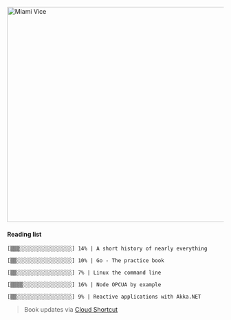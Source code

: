 [<img src="https://media.giphy.com/media/l0IsIMQkVZ0UK1Q7C/giphy.gif" alt="Miami Vice" width="800" height="500">](https://www.youtube.com/watch?v=-aMCzRj3Syg)

  #### Reading list

  ```
  [▒▒▒░░░░░░░░░░░░░░░░░] 14% | A short history of nearly everything
  
  [▒▒░░░░░░░░░░░░░░░░░░] 10% | Go - The practice book
  
  [▒▒░░░░░░░░░░░░░░░░░░] 7% | Linux the command line
  
  [▒▒▒▒░░░░░░░░░░░░░░░░] 16% | Node OPCUA by example
  
  [▒▒░░░░░░░░░░░░░░░░░░] 9% | Reactive applications with Akka.NET
  ```

  > Book updates via [Cloud Shortcut](https://github.com/saschazengler/progress_bar_shortcut)
  